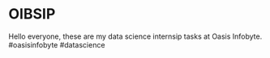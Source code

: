 # OIBSIP
Hello everyone, these are my data science internsip tasks at Oasis Infobyte. #oasisinfobyte #datascience
